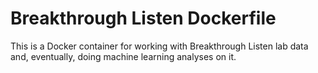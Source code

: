 # Breakthrough Listen Dockerfile

This is a Docker container for working with Breakthrough Listen lab data and, eventually, doing machine learning analyses on it.
